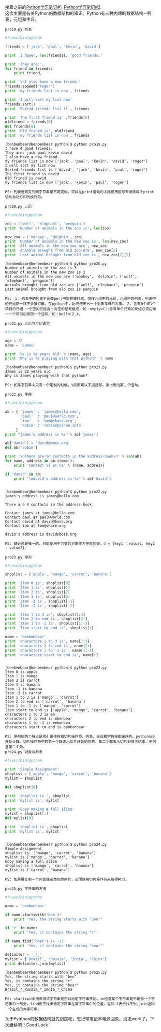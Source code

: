 接着之前的[Python学习笔记#1](https://github.com/Benbenbear/Coolshare/blob/master/Experience/python%E5%AD%A6%E4%B9%A0%E7%AC%94%E8%AE%B0%231.md), [Python学习笔记#2](https://github.com/Benbenbear/Coolshare/blob/master/Experience/python%E5%AD%A6%E4%B9%A0%E7%AC%94%E8%AE%B0%232.md).         
这次主要是有关Python的数据结构的知识。Python有三种内建的数据结构--列表，元组和字典。 
     
`pro19.py 列表`
``` python 
#!/usr/bin/python

friends = ['jack', 'paul', 'kevin', 'david']

print 'I have', len(friends), 'good friends.'

print 'They are:',
for friend in friends:
    print friend,

print '\nI also have a new friend.'
friends.append('roger')
print 'my friends list is now', friends

print 'I will sort my list now'
friends.sort()
print 'Sorted friends list is', friends

print 'The first friend is' ,friends[0]
oldfriend = friends[0]
del friends[0]
print 'Old frined is', oldfriend
print 'my friends list is now', friends
```
<pre><code>[benbenbear@benbenbear python]$ python pro19.py
I have 4 good friends.
They are: jack paul kevin david 
I also have a new friend.
my friends list is now ['jack', 'paul', 'kevin', 'david', 'roger']
I will sort my list now
Sorted friends list is ['david', 'jack', 'kevin', 'paul', 'roger']
The first friend is david
Old frined is david
my friends list is now ['jack', 'kevin', 'paul', 'roger']
</pre></code>
`PS: 列表是可变的而字符串是不可变的。可以在print语句的末尾使用逗号来消除每个print语句自动打印的换行符。`

`pro20.py 元组`
``` python
#!/usr/bin/python

zoo = ('wolf', 'elephant', 'penguin')
print 'Number of animals in the zoo is', len(zoo)

new_zoo = ('monkey', 'dolphin', zoo)
print 'Number of animals in the new zoo is', len(new_zoo)
print 'All animals in the new zoo are', new_zoo
print 'Animals brought from old zoo are', new_zoo[2]
print 'Last animal brought from old zoo is', new_zoo[2][2]
```
<pre><code>[benbenbear@benbenbear python]$ python pro20.py 
Number of animals in the zoo is 3
Number of animals in the new zoo is 3
All animals in the new zoo are ('monkey', 'dolphin', ('wolf', 'elephant', 'penguin'))
Animals brought from old zoo are ('wolf', 'elephant', 'penguin')
Last animal brought from old zoo is penguin
</pre></code>
`PS: `
`1. 列表中的列表不会像perl中那样被打散，同样元组中的元组，元组中的列表，列表中的元组都一样不会被打散。在python中，始终使用另一个对象存储的对象。`
`2. 含有0个或1个项目的元组.一个空的元组由一对空的括号组成，如：empty=();含有单个元素的元组必须在唯一一个项目后面跟一个逗号，如：hello(2,)。`

`pro21.py 元组与打印语句`
``` python
#!/usr/bin/python

age = 22
name = 'James'

print '%s is %d years old' % (name, age)
print 'Why is %s playing with that python?' % name
```
<pre><code>[benbenbear@benbenbear python]$ python pro21.py
James is 22 years old
Why is James playing with that python?
</pre></code>
`PS: 如果字符串中只有一个定制的时候，%后面可以不加括号，像上面的第二个语句。`

`pro22.py 字典`
``` python
#!/usr/bin/python

ab = { 'james' : 'james@hello.com',
       'paul'  : 'paul@world.com',
       'tom'   : 'tom@share.org',
       'robin' : 'robin@python.info'
     }
print "james's address is %s" % ab['james']

ab['david'] = 'david@boss.org'
del ab['robin']

print '\nThere are %d contacts in the address-book\n' % len(ab)
for name, address in ab.items():
    print 'Contact %s at %s' % (name, address)

if 'david' in ab:
    print "\ndavid's address is %s" % ab['david']
```
<pre><code>
[benbenbear@benbenbear python]$ python pro22.py
james's address is james@hello.com

There are 4 contacts in the address-book

Contact james at james@hello.com
Contact paul at paul@world.com
Contact david at david@boss.org
Contact tom at tom@share.org

david's address is david@boss.org
</pre></code>
`PS: 键必须是唯一的，只能使用不可变的对象作为字典的键。d = {key1 ：value1, key2 : value2}.`

`pro23.py 序列`
``` python
#!/usr/bin/python

shoplist = ['apple', 'mango', 'carrot', 'banana']

print 'Item 0 is', shoplist[0]
print 'Item 1 is', shoplist[1]
print 'Item 2 is', shoplist[2]
print 'Item 3 is', shoplist[3]
print 'Item -1 is', shoplist[-1]
print 'Item -2 is', shoplist[-2]

print 'Item 1 to 3 is', shoplist[1:3]
print 'Item 2 to end is', shoplist[2:]
print 'Item 1 to -1 is', shoplist[1:-1]
print 'Item start to end is', shoplist[:]

name = 'benbenbear'
print 'characters 1 to 3 is', name[1:3]
print 'characters 2 to end is', name[2:]
print 'characters 1 to -1 is', name[1:-1]
print 'characters start to end is', name[:]
```
<pre><code>
[benbenbear@benbenbear python]$ python pro23.py
Item 0 is apple
Item 1 is mango
Item 2 is carrot
Item 3 is banana
Item -1 is banana
Item -2 is carrot
Item 1 to 3 is ['mango', 'carrot']
Item 2 to end is ['carrot', 'banana']
Item 1 to -1 is ['mango', 'carrot']
Item start to end is ['apple', 'mango', 'carrot', 'banana']
characters 1 to 3 is en
characters 2 to end is nbenbear
characters 1 to -1 is enbenbea
characters start to end is benbenbear
</pre></code>
`PS: 序列的两个特点是索引操作符和切片操作符。列表，元组和字符串都是序列。python从0开始计数。切片操作符中的第一个数表示切片开始的位置，第二个数表示切片到哪里结束，不包含第二个数。`  
`pro24.py 对象与参考`
``` python
#!/usr/bin/python

print 'Simple Assignment'
shoplist = ['apple', 'mango', 'carrot', 'banana']
mylist = shoplist

del shoplist[0]

print 'shoplist is ', shoplist
print 'mylist is', mylist

print 'Copy making a full slice'
mylist = shoplist[:]
del mylist[0]

print 'shoplist is', shoplist
print 'mylist is', mylist
```
<pre><code>
[benbenbear@benbenbear python]$ python pro24.py
Simple Assignment
shoplist is  ['mango', 'carrot', 'banana']
mylist is ['mango', 'carrot', 'banana']
Copy making a full slice
shoplist is ['mango', 'carrot', 'banana']
mylist is ['carrot', 'banana']
</pre></code>
`PS: 如果要复制一个列表或者类似的序列，必须使用切片操作符来取得拷贝。`

`pro25.py 字符串的方法`
``` python
#!/usr/bin/python

name = 'benbenbear'

if name.startswith('ben'):
    print 'Yes, the string starts with "ben"'

if 'r' in name:
    print 'Yes, it contains the string "r"'

if name.find('bear') != -1:
    print 'Yes, it contains the string "bear"'

delimiter = '_*_'
mylist = ['Brazil', 'Russia', 'India', 'China']
print delimiter.join(mylist)
```
<pre><code>[benbenbear@benbenbear python]$ python pro25.py 
Yes, the string starts with "ben"
Yes, it contains the string "r"
Yes, it contains the string "bear"
Brazil_*_Russia_*_India_*_China
</pre></code>
`PS: startswith用来测试字符串是否以给定字符串开始，in检查某个字符串是不是另一个字符串的一部分，find用于找出特定字符串在某字符串中的位置，返回-1表示找不到,join返回一个生成的大字符串。`

关于Pyhthon的数据结构就先到这吧，忘记带笔记本电源回来，没法work了。下次继续吧！Good Luck！

